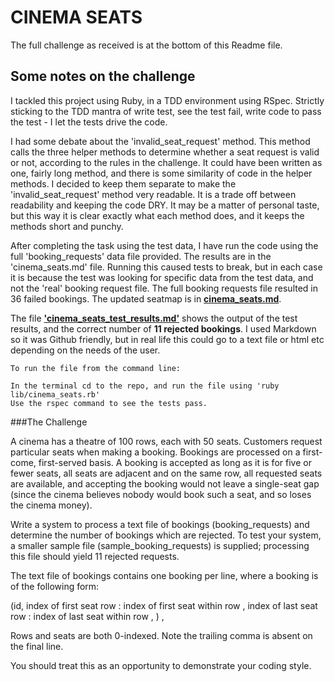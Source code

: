 CINEMA SEATS 
============

The full challenge as received is at the bottom of this Readme file. 

Some notes on the challenge
---------------------------

I tackled this project using Ruby, in a TDD environment using RSpec. Strictly sticking to the TDD mantra of write test, see the test fail, write code to pass the test - I let the tests drive the code. 

I had some debate about the 'invalid_seat_request' method. This method calls the three helper methods to determine whether a seat request is valid or not, according to the rules in the challenge. It could have been written as one, fairly long method, and there is some similarity of code in the helper methods. I decided to keep them separate to make the 'invalid_seat_request' method very readable. It is a trade off between readability and keeping the code DRY. It may be a matter of personal taste, but this way it is clear exactly what each method does, and it keeps the methods short and punchy.

After completing the task using the test data, I have run the code using the full 'booking_requests' data file provided. The results are in the 'cinema_seats.md' file. Running this caused tests to break, but in each case it is because the test was looking for specific data from the test data, and not the 'real' booking request file. The full booking requests file resulted in 36 failed bookings. The updated seatmap is in **[cinema_seats.md]**.


The file **['cinema_seats_test_results.md']** shows the output of the test results, and the correct number of **11 rejected bookings**. I used Markdown so it was Github friendly, but in real life this could go to a text file or html etc  depending on the needs of the user. 

`````
To run the file from the command line:

In the terminal cd to the repo, and run the file using 'ruby lib/cinema_seats.rb' 
Use the rspec command to see the tests pass.
`````


###The Challenge


A cinema has a theatre of 100 rows, each with 50 seats. Customers request particular seats when making a booking.
Bookings are processed on a first-come, first-served basis. A booking is accepted as long as it is for five or fewer
seats, all seats are adjacent and on the same row, all requested seats are available, and accepting the booking would
not leave a single-seat gap (since the cinema believes nobody would book such a seat, and so loses the cinema money).

Write a system to process a text file of bookings (booking_requests) and determine the number of bookings which are
rejected. To test your system, a smaller sample file (sample_booking_requests) is supplied; processing this file should
yield 11 rejected requests.

The text file of bookings contains one booking per line, where a booking is of the following form:

  (id, index of first seat row : index of first seat within row , index of last seat row : index of last seat within row , ) ,

Rows and seats are both 0-indexed. Note the trailing comma is absent on the final line.

You should treat this as an opportunity to demonstrate your coding style.

 ['cinema_seats_test_results.md']: https://github.com/ColinFrankish/CinemaTickets/blob/master/cinema_seats_test_results.md
[cinema_seats.md]: https://github.com/ColinFrankish/CinemaTickets/blob/master/cinema_seats.md